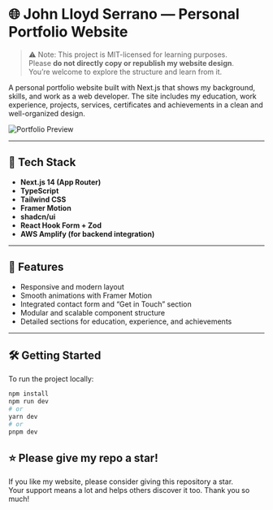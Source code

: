   # 🌐 John Lloyd Serrano — Personal Portfolio Website

  > ⚠️ Note: This project is MIT-licensed for learning purposes.  
  > Please **do not directly copy or republish my website design**.  
  > You’re welcome to explore the structure and learn from it.

  A personal portfolio website built with Next.js that shows my background, skills, and work as a web developer.
  The site includes my education, work experience, projects, services, certificates and achievements in a clean and well-organized design.

  ![Portfolio Preview](https://cloudfront.johnlloydserrano.com/public/images/static/website-preview.png)

  ---

  ## 🚀 Tech Stack

  - **Next.js 14 (App Router)**
  - **TypeScript**
  - **Tailwind CSS**
  - **Framer Motion**
  - **shadcn/ui**
  - **React Hook Form + Zod**
  - **AWS Amplify (for backend integration)**

  ---

  ## 🧩 Features

  - Responsive and modern layout  
  - Smooth animations with Framer Motion  
  - Integrated contact form and “Get in Touch” section  
  - Modular and scalable component structure  
  - Detailed sections for education, experience, and achievements  

  ---

  ## 🛠 Getting Started

  To run the project locally:

  ```bash
  npm install
  npm run dev
  # or
  yarn dev
  # or
  pnpm dev
  ```

  ## ⭐ Please give my repo a star!

  If you like my website, please consider giving this repository a star.  
  Your support means a lot and helps others discover it too.
  Thank you so much!
